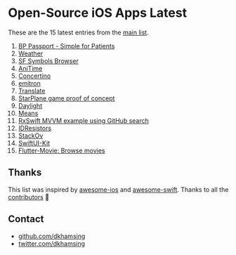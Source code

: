 # Open-Source iOS Apps Latest

These are the 15 latest entries from the [main list](https://github.com/dkhamsing/open-source-ios-apps).


1. [BP Passport - Simple for Patients](https://github.com/simpledotorg/bp-passport)
2. [Weather](https://github.com/niazoff/Weather)
3. [SF Symbols Browser](https://github.com/atrinh0/sfsymbols)
4. [AniTime](https://github.com/PangMo5/AniTime)
5. [Concertino](https://github.com/openopus-org/concertino_ios)
6. [emitron](https://github.com/razeware/emitron-iOS)
7. [Translate](https://github.com/vijaywargiya/Translate-SwiftUI)
8. [StarPlane game proof of concept](https://gist.github.com/JohnSundell/7ae3223b5bad3712378a57aaff31d7e2)
9. [Daylight](https://github.com/bakkenbaeck/daylight-ios)
10. [Means](https://github.com/vmanot/Means)
11. [RxSwift MVVM example using GitHub search](https://github.com/NavdeepSinghh/RxSwift_MVVM_Finished)
12. [IDResistors](https://github.com/thestoneage/IDResistors)
13. [StackOv](https://github.com/surfstudio/StackOv)
14. [SwiftUI-Kit](https://github.com/jordansinger/SwiftUI-Kit)
15. [Flutter-Movie: Browse movies](https://github.com/khuong291/Flutter-Movie)

## Thanks

This list was inspired by [awesome-ios](https://github.com/vsouza/awesome-ios) and [awesome-swift](https://github.com/matteocrippa/awesome-swift). Thanks to all the [contributors](https://github.com/dkhamsing/open-source-ios-apps/graphs/contributors) 🎉 

## Contact

- [github.com/dkhamsing](https://github.com/dkhamsing)
- [twitter.com/dkhamsing](https://twitter.com/dkhamsing)
